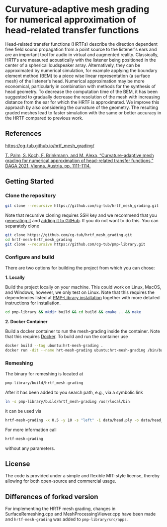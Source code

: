 # Curvature-adaptive mesh grading for numerical approximation of head-related transfer functions

Head-related transfer functions (HRTFs) describe the direction dependent free field sound propagation from a point source to the listener's ears and are an important tool for audio in virtual and augmented reality. Classically, HRTFs are measured acoustically with the listener being positioned in the center of a spherical loudspeaker array. Alternatively, they can be approximated by numerical simulation, for example applying the boundary element method (BEM) to a piece wise linear representation (a surface mesh) of the listener's head. Numerical approximation may be more economical, particularly in combination with methods for the synthesis of head geometry. To decrease the computation time of the BEM, it has been suggested to gradually decrease the resolution of the mesh with increasing distance from the ear for which the HRTF is approximated. We improve this approach by also considering the curvature of the geometry. The resulting graded meshes lead to faster simulation with the same or better accuracy in the HRTF compared to previous work.

## References

https://cg-tub.github.io/hrtf_mesh_grading/

[T. Palm, S. Koch, F. Brinkmann, and M. Alexa, “Curvature-adaptive mesh grading for numerical approximation of head-related transfer functions,” DAGA 2021, Vienna, Austria, pp. 1111–1114.](https://www.researchgate.net/publication/356264260_Curvature-adaptive_mesh_grading_for_numerical_approximation_of_head-related_transfer_functions)

## Getting Started

### Clone the repository

```sh
git clone --recursive https://github.com/cg-tub/hrtf_mesh_grading.git
```

Note that recursive cloning requires SSH key and we recommend that you [generating it](https://docs.github.com/en/authentication/connecting-to-github-with-ssh/generating-a-new-ssh-key-and-adding-it-to-the-ssh-agent) and [adding it to GitHub](https://docs.github.com/en/authentication/connecting-to-github-with-ssh/adding-a-new-ssh-key-to-your-github-account). If you do not want to do this. You can separately clone

```sh
git clone https://github.com/cg-tub/hrtf_mesh_grading.git
cd hrtf-mesh-hrtf_mesh_grading
git clone --recursive https://github.com/cg-tub/pmp-library.git
```

### Configure and build

There are two options for building the project from which you can chose:

**1. Locally**

Build the project locally on your machine. This could work on Linux, MacOS, and
Windows, however, we only test on Linux. Note that this requires the dependencies
listed at [PMP-Library installation](https://www.pmp-library.org/installation.html)
together with more detailed instructions for installation.

```sh
cd pmp-library && mkdir build && cd build && cmake .. && make
```

**2. Docker Container**

Build a docker container to run the mesh-grading inside the container. Note that
this requires [Docker](https://www.docker.com/). To build and run the container
use

```sh
docker build --tag ubuntu:hrt-mesh-grading .
docker run -dit --name hrt-mesh-grading ubuntu:hrt-mesh-grading /bin/bash
```

### Remeshing

The binary for remeshing is located at
```sh
pmp-library/build/hrtf_mesh-grading
```

After it has been added to you search path, e.g., via a symbolic link
```sh
ln -s pmp-library/build/hrtf_mesh-grading /usr/local/bin
```

it can be used via
```sh
hrtf-mesh-grading -x 0.5 -y 10 -s "left" -i data/head.ply -o data/head_graded_left.ply
```

For more information call
```sh
hrtf-mesh-grading
```
without any parameters.

## License

The code is provided under a simple and flexible MIT-style
license, thereby allowing for both open-source and commercial usage.

## Differences of forked version

For implementing the HRTF mesh grading, changes in SurfaceRemeshing.cpp and MeshProcessingViewer.cpp have been made and `hrtf-mesh-grading` was added to `pmp-library/src/apps`.
